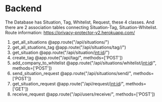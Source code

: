 # Backend
The Database has Situation, Tag, Whitelist, Request, these 4 classes. And there are 2 association tables connecting Situation-Tag, Situation-Whitelist.
Route information: https://privacy-protector-v2.herokuapp.com/

1. get_all_situations @app.route("/api/situations/")
2. get_all_stuations_tag @app.route("/api/situations/tag/<tag>/")
3. get_situation @app.route("/api/situation/<int:id>/")
4. create_tag @app.route("/api/tag/", methods=['POST'])
5. add_company_to_whitelist @app.route("/api/situations/whitelist/<int:id>/", methods=['POST'])
6. send_situation_request @app.route("/api/situations/send/", methods=['POST'])
7. get_situation_request @app.route("/api/request/<int:id>/", methods=['GET'])
8. receive_request @app.route("/api/users/receive/", methods=['POST'])
